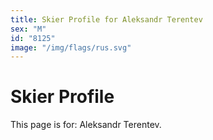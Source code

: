 ```yaml
---
title: Skier Profile for Aleksandr Terentev
sex: "M"
id: "8125"
image: "/img/flags/rus.svg" 
---
```


# Skier Profile

This page is for: Aleksandr Terentev.
    